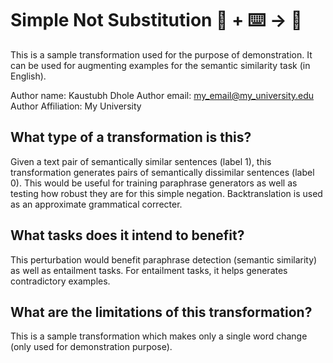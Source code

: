 # Simple Not Substitution 🦎  + ⌨️ → 🐍
This is a sample transformation used for the purpose of demonstration. It can be used for augmenting examples for the semantic similarity task (in English).

Author name: Kaustubh Dhole
Author email: my_email@my_university.edu
Author Affiliation: My University

## What type of a transformation is this?
Given a text pair of semantically similar sentences (label 1),
this transformation generates pairs of semantically dissimilar sentences (label 0). This would be useful for training paraphrase generators as well as testing how robust they are for this simple negation. Backtranslation is used as an approximate grammatical correcter.

## What tasks does it intend to benefit?
This perturbation would benefit paraphrase detection (semantic similarity) as well as entailment tasks. For entailment tasks, it helps generates contradictory examples.

## What are the limitations of this transformation?
This is a sample transformation which makes only a single word change (only used for demonstration purpose).